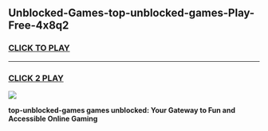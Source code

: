 
## Unblocked-Games-top-unblocked-games-Play-Free-4x8q2
<h3>
<a href="https://premium76.site?title=top-unblocked-games&ref=10A">CLICK TO PLAY</a></h3>
<hr>

<h3>
<a href="https://premium76.site?title=top-unblocked-games&ref=10A">CLICK 2 PLAY</a>
  
</h3>

<a href="https://premium76.site?title=top-unblocked-games&ref=10A"><img src="https://clearcache.store/games.png"></a>


**top-unblocked-games games unblocked: Your Gateway to Fun and Accessible Online Gaming**
